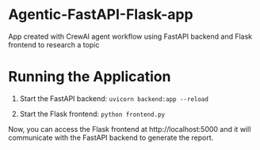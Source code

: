 # Agentic-FastAPI-Flask-app
App created with CrewAI agent workflow using FastAPI backend and Flask frontend to research a topic

# Running the Application
1. Start the FastAPI backend:
`uvicorn backend:app --reload`  
 
2. Start the Flask frontend:
`python frontend.py`
 
Now, you can access the Flask frontend at http://localhost:5000 
and it will communicate with the FastAPI backend to generate the report.
